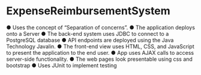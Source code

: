 # ExpenseReimbursementSystem
● Uses the concept of “Separation of concerns”.
● The application deploys onto a Server
● The back-end system uses JDBC to connect to a PostgreSQL database
● API endpoints are deployed using the Java Technology Javalin.
● The front-end view uses HTML, CSS, and JavaScript to present the application to the end user.
● App uses AJAX calls to access server-side functionality.
● The web pages look presentable using css and bootstrap
● Uses JUnit to implement testing
